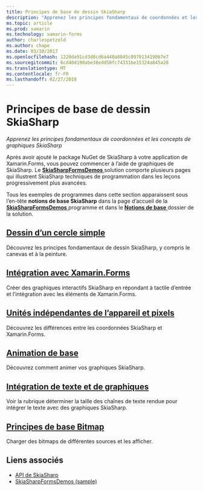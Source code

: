 ```yaml
---
title: Principes de base de dessin SkiaSharp
description: "Apprenez les principes fondamentaux de coordonnées et les concepts de graphiques SkiaSharp"
ms.topic: article
ms.prod: xamarin
ms.technology: xamarin-forms
author: charlespetzold
ms.author: chape
ms.date: 03/10/2017
ms.openlocfilehash: 1220da91cd3d8cd6a448a8845c897013419867e7
ms.sourcegitcommit: 6cd40d190abe38edd50fc74331be15324a845a28
ms.translationtype: MT
ms.contentlocale: fr-FR
ms.lasthandoff: 02/27/2018
---
```

# <a name="skiasharp-drawing-basics"></a>Principes de base de dessin SkiaSharp

_Apprenez les principes fondamentaux de coordonnées et les concepts de graphiques SkiaSharp_

Après avoir ajouté le package NuGet de SkiaSharp à votre application de Xamarin.Forms, vous pouvez commencer à l’aide de graphiques de SkiaSharp. Le [ **SkiaSharpFormsDemos** ](https://developer.xamarin.com/samples/xamarin-forms/SkiaSharpForms/SkiaSharpFormsDemos/) solution comporte plusieurs pages qui illustrent SkiaSharp techniques de programmation dans les leçons progressivement plus avancées.

Tous les exemples de programmes dans cette section apparaissent sous l’en-tête **notions de base SkiaSharp** dans la page d’accueil de la [ **SkiaSharpFormsDemos** ](https://developer.xamarin.com/samples/xamarin-forms/SkiaSharpForms/SkiaSharpFormsDemos/) programme et dans le [ **Notions de base** ](https://github.com/xamarin/xamarin-forms-samples/tree/master/SkiaSharpForms/SkiaSharpFormsDemos/SkiaSharpFormsDemos/SkiaSharpFormsDemos/Basics) dossier de la solution.

## <a name="drawing-a-simple-circlecirclemd"></a>[Dessin d’un cercle simple](circle.md)

Découvrez les principes fondamentaux de dessin SkiaSharp, y compris le canevas et à la peinture.

## <a name="integrating-with-xamarinformsintegrationmd"></a>[Intégration avec Xamarin.Forms](integration.md)

Créer des graphiques interactifs SkiaSharp en répondant à tactile d’entrée et l’intégration avec les éléments de Xamarin.Forms.

## <a name="pixels-and-device-independent-unitspixelsmd"></a>[Unités indépendantes de l’appareil et pixels](pixels.md)

Découvrez les différences entre les coordonnées SkiaSharp et Xamarin.Forms.

## <a name="basic-animationanimationmd"></a>[Animation de base](animation.md)

Découvrez comment animer vos graphiques SkiaSharp.

## <a name="integrating-text-and-graphicstextmd"></a>[Intégration de texte et de graphiques](text.md)

Voir la rubrique déterminer la taille des chaînes de texte rendue pour intégrer le texte avec des graphiques SkiaSharp.

## <a name="bitmap-basicsbitmapsmd"></a>[Principes de base Bitmap](bitmaps.md)

Charger des bitmaps de différentes sources et les afficher.


## <a name="related-links"></a>Liens associés

- [API de SkiaSharp](https://developer.xamarin.com/api/root/SkiaSharp/)
- [SkiaSharpFormsDemos (sample)](https://developer.xamarin.com/samples/xamarin-forms/SkiaSharpForms/SkiaSharpFormsDemos/)
